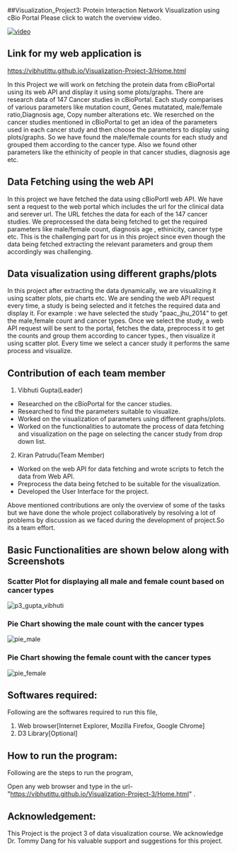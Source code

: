 ##Visualization_Project3: Protein Interaction Network Visualization using cBio Portal
Please click to watch the overview video.

[![video](https://cloud.githubusercontent.com/assets/19288804/19246691/37394c84-8eed-11e6-8ad6-2ff0f208e299.jpg)](https://youtu.be/eLRKHjXkJBI)





## Link for my web application is

https://vibhutittu.github.io/Visualization-Project-3/Home.html

In this Project we will work on fetching the protein data from cBioPortal using its web API and display it using some plots/graphs. There are research data of 147 Cancer studies in cBioPortal. Each study comparises of various parameters like mutation count, Genes mutatated, male/female ratio,Diagnosis age, Copy number alterations etc. We reserched on the cancer studies mentioned in cBioPortal to get an idea of the parameters used in each cancer study and then choose the parameters to display using plots/graphs. So we have found the male/female counts for each study and grouped them according to the cancer type. Also we found other parameters like the ethinicity of people in that cancer studies, diagnosis age etc. 

## Data Fetching using the web API

In this project we have fetched the data using cBioPortl web API. We have sent a request to the web portal which includes the url for the clinical data and serever url. The URL fetches the data for each of the 147 cancer studies. We preprocessed the data being fetched to get the required parameters like male/female count, diagnosis age , ethinicity, cancer type etc. This is the challenging part for us in this project since even though the data being fetched extracting the relevant parameters and group them accordingly was challenging.

## Data visualization using different graphs/plots

In this project after extracting the data dynamically, we are visualizing it using scatter plots, pie charts etc. We are sending the web API request every time, a study is being selected and it fetches the required data and display it. For example : we have selected the study "paac_jhu_2014" to get the male,female count and cancer types. Once we select the study, a web API request will be sent to the portal, fetches the data, preprocess it to get the counts and group them according to cancer types., then visualize it using scatter plot. Every time we select a cancer study it performs the same process and visualize.

## Contribution of each team member

1) Vibhuti Gupta(Leader)
 - Researched on the cBioPortal for the cancer studies.
 - Researched to find the parameters suitable to visualize.
 - Worked on the visualization of parameters using different graphs/plots.
 - Worked on the functionalities to automate the process of data fetching and visualization on the page on selecting the cancer study    from drop down list.
 
 
2) Kiran Patrudu(Team Member)
- Worked on the web API for data fetching and wrote scripts to fetch the data from Web API.
- Preprocess the data being fetched to be suitable for the visualization.
- Developed the User Interface for the project.

Above mentioned contributions are only the overview of some of the tasks but we have done the whole project collaboratively by resolving a lot of problems by discussion as we faced during the development of project.So its a team effort.


## Basic Functionalities are shown below along with Screenshots

### Scatter Plot for displaying all male and female count based on cancer types

![p3_gupta_vibhuti](https://cloud.githubusercontent.com/assets/19288804/21096533/f461a3f6-c025-11e6-8c27-df0f640da8ea.jpg)

### Pie Chart showing the male count with the cancer types

![pie_male](https://cloud.githubusercontent.com/assets/19288804/21096562/173abf52-c026-11e6-89a6-ce0d4ab13678.JPG)

### Pie Chart showing the female count with the cancer types

![pie_female](https://cloud.githubusercontent.com/assets/19288804/21096544/06bcc35a-c026-11e6-8846-9164baffa2ed.JPG)

## Softwares required:
Following are the softwares required to run this file,
1) Web browser[Internet Explorer, Mozilla Firefox, Google Chrome]
2) D3 Library[Optional]


## How to run the program:
Following are the steps to run the program,

Open any web browser and type in the url- "https://vibhutittu.github.io/Visualization-Project-3/Home.html" .

## Acknowledgement:

This Project is the project 3 of data visualization course. We acknowledge Dr. Tommy Dang for his valuable support and suggestions for this project. 



